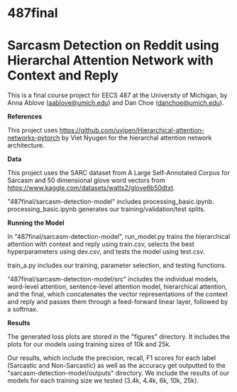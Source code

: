 # 487final
# Sarcasm Detection on Reddit using Hierarchal Attention Network with Context and Reply

This is a final course project for EECS 487 at the University of Michigan, by Anna Ablove (<aablove@umich.edu>) and Dan Choe (<danchoe@umich.edu>).

**References**

This project uses https://github.com/uvipen/Hierarchical-attention-networks-pytorch by Viet Nyugen for the hierarchal attention network architecture.

**Data**

This project uses the SARC dataset from A Large Self-Annotated Corpus for Sarcasm and 50 dimensional glove word vectors from https://www.kaggle.com/datasets/watts2/glove6b50dtxt.

"487final/sarcasm-detection-model" includes processing_basic.ipynb. 
processing_basic.ipynb generates our training/validation/test splits.

**Running the Model**

In "487final/sarcasm-detection-model", run_model.py trains the hierarchical attention with context and reply using train.csv, selects the best hyperparameters using dev.csv, and tests the model using test.csv.

train_a.py includes our training, parameter selection, and testing functions.

"487final/sarcasm-detection-model/src" includes the individual models, word-level attention, sentence-level attention model, hierarchical attention, and the final, which concatenates the vector representations of the context and reply and passes them through a feed-forward linear layer, followed by a softmax.

**Results**

The generated loss plots are stored in the "figures" directory. It includes the plots for our models using training sizes of 10k and 25k.

Our results, which include the precision, recall, F1 scores for each label (Sarcastic and Non-Sarcastic) as well as the accuracy get outputted to the "sarcasm-detection-model/outputs" directory. We include the results of our models for each training size we tested (3.4k, 4.4k, 6k, 10k, 25k).


